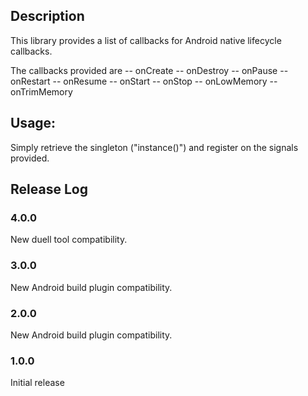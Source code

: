 ## Description

This library provides a list of callbacks for Android native lifecycle callbacks.

The callbacks provided are
-- onCreate
-- onDestroy
-- onPause
-- onRestart
-- onResume
-- onStart
-- onStop
-- onLowMemory
-- onTrimMemory

## Usage:

Simply retrieve the singleton ("instance()") and register on the signals provided.

## Release Log

### 4.0.0

New duell tool compatibility.

### 3.0.0

New Android build plugin compatibility.

### 2.0.0

New Android build plugin compatibility.

### 1.0.0

Initial release
